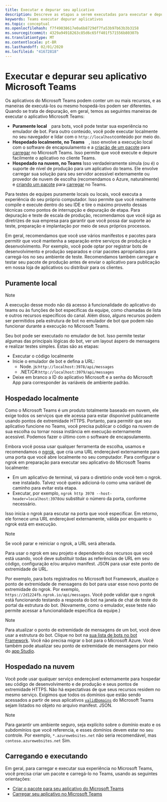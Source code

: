 ```yaml
---
title: Executar e depurar seu aplicativo
description: Descreve as etapas a serem executadas para executar e depurar aplicativos do Microsoft Teams
keywords: Teams executar depurar aplicativos
ms.topic: conceptual
ms.openlocfilehash: f7f49038617e0a6b8729df7fa53b97b63b3b3158
ms.sourcegitcommit: 4329a94918263c85d6c65ff401f571556b80307b
ms.translationtype: MT
ms.contentlocale: pt-BR
ms.lasthandoff: 02/01/2020
ms.locfileid: "41672818"
---
```

# <a name="run-and-debug-your-microsoft-teams-app"></a>Executar e depurar seu aplicativo Microsoft Teams

Os aplicativos do Microsoft Teams podem conter um ou mais recursos, e as maneiras de executá-los ou mesmo hospedá-los podem ser diferentes. Quando se trata de depuração, em geral, temos as seguintes maneiras de executar o aplicativo Microsoft Teams:

* **Puramente local**&emsp;para bots, você pode testar sua experiência no emulador de bot. Para outro conteúdo, você pode executar localmente no seu navegador e lidar com o `http://localhost`conteúdo por meio do.
* **Hospedado localmente, no Teams**&emsp;, isso envolve a execução local com o software de encapsulamento e a [criação de um pacote](~/concepts/build-and-test/apps-package.md) para [carregar](~/concepts/deploy-and-publish/apps-upload.md) no Microsoft Teams. Isso permite que você execute e depure facilmente o aplicativo no cliente Teams.
* **Hospedado na nuvem, no Teams** Isso verdadeiramente simula (ou é) o suporte de nível de produção para um aplicativo do teams. Ele envolve carregar sua solução para seu servidor acessível externamente ou provedor de nuvem de escolha (recomendamos o Azure, naturalmente) e [criando um pacote](~/concepts/build-and-test/apps-package.md) para [carregar](~/concepts/deploy-and-publish/apps-upload.md) no Teams.

Para testes de equipes puramente locais ou locais, você executa a experiência do seu próprio computador. Isso permite que você realmente compile e execute dentro do seu IDE e tire o máximo proveito dessas técnicas como pontos de interrupção e depuração de etapa. Para depuração e teste de escala de produção, recomendamos que você siga as diretrizes de sua empresa para garantir que você possa dar suporte ao teste, preparação e implantação por meio de seus próprios processos.

Em geral, recomendamos que você use vários manifestos e pacotes para permitir que você mantenha a separação entre serviços de produção e desenvolvimento. Por exemplo, você pode optar por registrar bots de desenvolvimento e produção separados e criar pacotes apropriados para carregá-los no seu ambiente de teste. Recomendamos também carregar e testar seu pacote de produção antes de enviar o aplicativo para publicação em nossa loja de aplicativos ou distribuir para os clientes.

## <a name="purely-local"></a>Puramente local

> [!NOTE]
> A execução desse modo não dá acesso à funcionalidade do aplicativo do teams ou às funções de bot específicas da equipe, como chamadas de lista e outros recursos específicos do canal. Além disso, alguns recursos podem ser permitidos pela estrutura de bot no emulador de bot que podem não funcionar durante a execução no Microsoft Teams.

Seu bot pode ser executado no emulador de bot. Isso permite testar algumas das principais lógicas do bot, ver um layout áspero de mensagens e realizar testes simples. Estas são as etapas:

* Executar o código localmente
* Inicie o emulador de bot e defina a URL:
  * Node. js:`http://localhost:3978/api/messages`
  * .NET/C#:`http://localhost:3979/api/messages`
* Deixe em branco a ID do aplicativo Microsoft e a senha do Microsoft App para corresponder às variáveis de ambiente padrão.

## <a name="locally-hosted"></a>Hospedado localmente

Como o Microsoft Teams é um produto totalmente baseado em nuvem, ele exige todos os serviços que ele acessa para estar disponível publicamente usando pontos de extremidade HTTPS. Portanto, para permitir que seu aplicativo funcione no Teams, você precisa publicar o código na nuvem de sua escolha ou tornar nossa instância em execução externamente acessível. Podemos fazer o último com o software de encapsulamento.

Embora você possa usar qualquer ferramenta de escolha, usamos e recomendamos o [ngrok](https://ngrok.com/download), que cria uma URL endereçável externamente para uma porta que você abre localmente no seu computador. Para configurar o ngrok em preparação para executar seu aplicativo do Microsoft Teams localmente:

* Em um aplicativo de terminal, vá para o diretório onde você tem o ngrok. exe instalado. Talvez você queira adicioná-lo como uma variável de caminho para evitar esta etapa.
* Executar, por exemplo, `ngrok http 3978 --host-header=localhost:3978`ou substituir o número da porta, conforme necessário.

Isso inicia o ngrok para escutar na porta que você especificar. Em retorno, ele fornece uma URL endereçável externamente, válida por enquanto o ngrok está em execução.

> [!NOTE]
> Se você parar e reiniciar o ngrok, a URL será alterada.

Para usar o ngrok em seu projeto e dependendo dos recursos que você está usando, você deve substituir todas as referências de URL em seu código, configuração e/ou arquivo manifest. JSON para usar este ponto de extremidade de URL.

Por exemplo, para bots registrados no Microsoft bot Framework, atualize o ponto de extremidade de mensagens do bot para usar esse novo ponto de extremidade do ngrok. Por exemplo, `https://2d1224fb.ngrok.io/api/messages`. Você pode validar que o ngrok está funcionando testando a resposta do bot na janela de chat de teste do portal da estrutura do bot. (Novamente, como o emulador, esse teste não permite acessar a funcionalidade específica da equipe.)

> [!NOTE]
> Para atualizar o ponto de extremidade de mensagens de um bot, você deve usar a estrutura do bot. Clique no bot na [sua lista de bots no bot Framework](https://dev.botframework.com/bots). Você não precisa migrar o bot para o Microsoft Azure. Você também pode atualizar seu ponto de extremidade de mensagens por meio do [app Studio](~/concepts/build-and-test/app-studio-overview.md).

## <a name="cloud-hosted"></a>Hospedado na nuvem

Você pode usar qualquer serviço endereçável externamente para hospedar seu código de desenvolvimento e de produção e seus pontos de extremidade HTTPS. Não há expectativas de que seus recursos residem no mesmo serviço. Exigimos que todos os domínios que estão sendo acessados a partir de seus aplicativos [`validDomains`](~/resources/schema/manifest-schema.md#validdomains) do Microsoft Teams sejam listados no objeto no arquivo manifest. JSON.

> [!NOTE]
> Para garantir um ambiente seguro, seja explícito sobre o domínio exato e os subdomínios que você referencia, e esses domínios devem estar no seu controle. Por exemplo, `*.azurewebsites.net` não seria recomendável, mas `contoso.azurewebsites.net` Sim.

## <a name="loading-and-running"></a>Carregando e executando

Em geral, para carregar e executar sua experiência no Microsoft Teams, você precisa criar um pacote e carregá-lo no Teams, usando as seguintes orientações:

* [Criar o pacote para seu aplicativo do Microsoft Teams](~/concepts/build-and-test/apps-package.md)
* [Carregar seu aplicativo no Microsoft Teams](~/concepts/deploy-and-publish/apps-upload.md)
